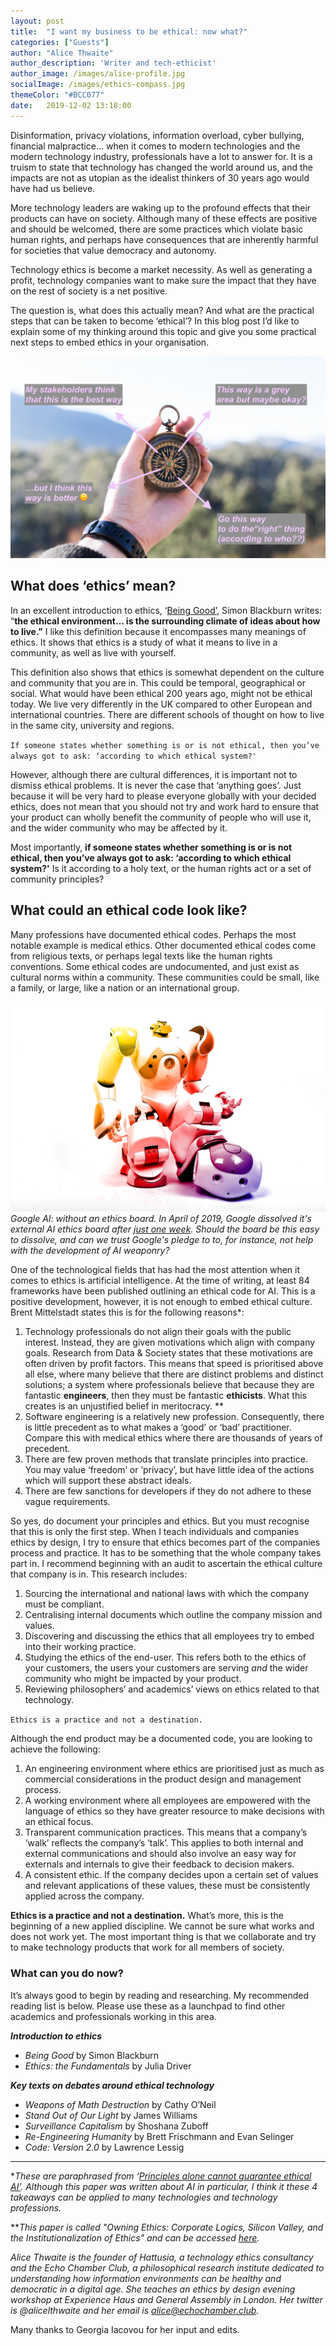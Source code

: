 ```yaml
---
layout: post
title:  "I want my business to be ethical: now what?"
categories: ["Guests"]
author: "Alice Thwaite"
author_description: 'Writer and tech-ethicist'
author_image: /images/alice-profile.jpg
socialImage: /images/ethics-compass.jpg
themeColor: "#BCC077"
date:   2019-12-02 13:18:00
---
```


Disinformation, privacy violations, information overload, cyber bullying, financial malpractice… when it comes to modern technologies and the modern technology industry, professionals have a lot to answer for. It is a truism to state that technology has changed the world around us, and the impacts are not as utopian as the idealist thinkers of 30 years ago would have had us believe.

More technology leaders are waking up to the profound effects that their products can have on society. Although many of these effects are positive and should be welcomed, there are some practices which violate basic human rights, and perhaps have consequences that are inherently harmful for societies that value democracy and autonomy.

Technology ethics is become a market necessity. As well as generating a profit, technology companies want to make sure the impact that they have on the rest of society is a net positive.

The question is, what does this actually mean? And what are the practical steps that can be taken to become ‘ethical’? In this blog post I’d like to explain some of my thinking around this topic and give you some practical next steps to embed ethics in your organisation.

![an ethical compass](/images/ethics-compass.jpg)

## What does ‘ethics’ mean?

In an excellent introduction to ethics, ‘[Being Good’](https://www.waterstones.com/book/being-good/simon-blackburn/9780192853776), Simon Blackburn writes: “**the ethical environment… is the surrounding climate of ideas about how to live.”** I like this definition because it encompasses many meanings of ethics. It shows that ethics is a study of what it means to live in a community, as well as live with yourself.

This definition also shows that ethics is somewhat dependent on the culture and community that you are in. This could be temporal, geographical or social. What would have been ethical 200 years ago, might not be ethical today. We live very differently in the UK compared to other European and international countries. There are different schools of thought on how to live in the same city, university and regions.

`If someone states whether something is or is not ethical, then you’ve always got to ask: ‘according to which ethical system?'`

However, although there are cultural differences, it is important not to dismiss ethical problems. It is never the case that ‘anything goes’. Just because it will be very hard to please everyone globally with your decided ethics, does not mean that you should not try and work hard to ensure that your product can wholly benefit the community of people who will use it, and the wider community who may be affected by it.

Most importantly, **if someone states whether something is or is not ethical, then you’ve always got to ask: ‘according to which ethical system?'** Is it according to a holy text, or the human rights act or a set of community principles? 

## What could an ethical code look like?

Many professions have documented ethical codes. Perhaps the most notable example is medical ethics. Other documented ethical codes come from religious texts, or perhaps legal texts like the human rights conventions. Some ethical codes are undocumented, and just exist as cultural norms within a community. These communities could be small, like a family, or large, like a nation or an international group.

![google ai withut an ethics board](/images/google-ai-ethics.png)
*Google AI: without an ethics board. In April of 2019, Google dissolved it's external AI ethics board after [just one week](https://www.theverge.com/2019/4/4/18296113/google-ai-ethics-board-ends-controversy-kay-coles-james-heritage-foundation). Should the board be this easy to dissolve, and can we trust Google's pledge to to, for instance, not help with the development of AI weaponry?*

One of the technological fields that has had the most attention when it comes to ethics is artificial intelligence. At the time of writing, at least 84 frameworks have been published outlining an ethical code for AI. This is a positive development, however, it is not enough to embed ethical culture. Brent Mittelstadt states this is for the following reasons*:

1. Technology professionals do not align their goals with the public interest. Instead, they are given motivations which align with company goals. Research from Data & Society states that these motivations are often driven by profit factors. This means that speed is prioritised above all else, where many believe that there are distinct problems and distinct solutions; a system where professionals believe that because they are fantastic **engineers**, then they must be fantastic **ethicists**. What this creates is an unjustified belief in meritocracy. **
2. Software engineering is a relatively new profession. Consequently, there is little precedent as to what makes a ‘good’ or ‘bad’ practitioner. Compare this with medical ethics where there are thousands of years of precedent.
3. There are few proven methods that translate principles into practice. You may value ‘freedom’ or ‘privacy’, but have little idea of the actions which will support these abstract ideals.
4. There are few sanctions for developers if they do not adhere to these vague requirements.


So yes, do document your principles and ethics. But you must recognise that this is only the first step. When I teach individuals and companies ethics by design, I try to ensure that ethics becomes part of the companies process and practice. It has to be something that the whole company takes part in. I recommend beginning with an audit to ascertain the ethical culture that company is in. This research includes:

1. Sourcing the international and national laws with which the company must be compliant.
2. Centralising internal documents which outline the company mission and values.
3. Discovering and discussing the ethics that all employees try to embed into their working practice.
4. Studying the ethics of the end-user. This refers both to the ethics of your customers, the users your customers are serving *and* the wider community who might be impacted by your product.
5. Reviewing philosophers’ and academics’ views on ethics related to that technology.

`Ethics is a practice and not a destination.`


Although the end product may be a documented code, you are looking to achieve the following:

1. An engineering environment where ethics are prioritised just as much as commercial considerations in the product design and management process.
2. A working environment where all employees are empowered with the language of ethics so they have greater resource to make decisions with an ethical focus.
3. Transparent communication practices. This means that a company’s ‘walk’ reflects the company’s ‘talk’. This applies to both internal and external communications and should also involve an easy way for externals and internals to give their feedback to decision makers.
4. A consistent ethic. If the company decides upon a certain set of values and relevant applications of these values, these must be consistently applied across the company.

**Ethics is a practice and not a destination.** What’s more, this is the beginning of a new applied discipline. We cannot be sure what works and does not work yet. The most important thing is that we collaborate and try to make technology products that work for all members of society.

### What can you do now?

It’s always good to begin by reading and researching. My recommended reading list is below. Please use these as a launchpad to find other academics and professionals working in this area.

***Introduction to ethics***

- *Being Good* by Simon Blackburn
- *Ethics: the Fundamentals* by Julia Driver

***Key texts on debates around ethical technology***

- *Weapons of Math Destruction* by Cathy O’Neil
- *Stand Out of Our Light* by James Williams
- *Surveillance Capitalism* by Shoshana Zuboff
- *Re-Engineering Humanity* by Brett Frischmann and Evan Selinger
- *Code: Version 2.0* by Lawrence Lessig

---

**These are paraphrased from ‘[Principles alone cannot guarantee ethical AI’](https://www.nature.com/articles/s42256-019-0114-4#additional-information). Although this paper was written about AI in particular, I think it these 4 takeaways can be applied to many technologies and technology professions.*

***This paper is called "Owning Ethics: Corporate Logics, Silicon Valley, and the Institutionalization of Ethics" and can be accessed [here](https://datasociety.net/wp-content/uploads/2019/09/Owning-Ethics-PDF-version-2.pdf).*

*Alice Thwaite is the founder of Hattusia, a technology ethics consultancy and the Echo Chamber Club, a philosophical research institute dedicated to understanding how information environments can be healthy and democratic in a digital age. She teaches an ethics by design evening workshop at Experience Haus and General Assembly in London. Her twitter is @alicelthwaite and her email is alice@echochamber.club.*

Many thanks to Georgia Iacovou for her input and edits.